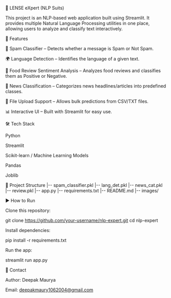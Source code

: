 🧠 LENSE eXpert (NLP Suits)

This project is an NLP-based web application built using Streamlit. It provides multiple Natural Language Processing utilities in one place, allowing users to analyze and classify text interactively.

🚀 Features

🤖 Spam Classifier – Detects whether a message is Spam or Not Spam.

🌍 Language Detection – Identifies the language of a given text.

🍔 Food Review Sentiment Analysis – Analyzes food reviews and classifies them as Positive or Negative.

📰 News Classification – Categorizes news headlines/articles into predefined classes.

📂 File Upload Support – Allows bulk predictions from CSV/TXT files.

📊 Interactive UI – Built with Streamlit for easy use.

🛠️ Tech Stack

Python

Streamlit

Scikit-learn / Machine Learning Models

Pandas

Joblib

📂 Project Structure
|-- spam_classifier.pkl
|-- lang_det.pkl
|-- news_cat.pkl
|-- review.pkl
|-- app.py
|-- requirements.txt
|-- README.md
|-- images/

▶️ How to Run

Clone this repository:

git clone https://github.com/your-username/nlp-expert.git
cd nlp-expert


Install dependencies:

pip install -r requirements.txt


Run the app:

streamlit run app.py

📧 Contact

Author: Deepak Maurya

Email: deepakmaury1062004@gmail.com
